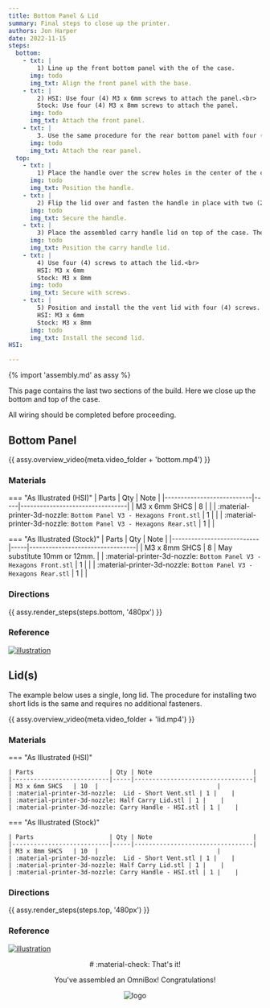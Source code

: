 ```yaml
---
title: Bottom Panel & Lid
summary: Final steps to close up the printer.
authors: Jon Harper
date: 2022-11-15
steps:
  bottom:
    - txt: |
        1) Line up the front bottom panel with the of the case.
      img: todo
      img_txt: Align the front panel with the base.
    - txt: |
        2) HSI: Use four (4) M3 x 6mm screws to attach the panel.<br>
        Stock: Use four (4) M3 x 8mm screws to attach the panel.
      img: todo
      img_txt: Attach the front panel.
    - txt: |
        3. Use the same procedure for the rear bottom panel with four (4) more screws.
      img: todo
      img_txt: Attach the rear panel.
  top:
    - txt: |
        1) Place the handle over the screw holes in the center of the carry handle lid.
      img: todo
      img_txt: Position the handle.
    - txt: |
        2) Flip the lid over and fasten the handle in place with two (2) M3 x 8mm screws.
      img: todo
      img_txt: Secure the handle.
    - txt: |
        3) Place the assembled carry handle lid on top of the case. The lid is reversible.
      img: todo
      img_txt: Position the carry handle lid.
    - txt: |
        4) Use four (4) screws to attach the lid.<br>
        HSI: M3 x 6mm
        Stock: M3 x 8mm
      img: todo
      img_txt: Secure with screws.
    - txt: |
        5) Position and install the the vent lid with four (4) screws.
        HSI: M3 x 6mm
        Stock: M3 x 8mm
      img: todo
      img_txt: Install the second lid.
HSI: 

---
```


{% import 'assembly.md' as assy %}

This page contains the last two sections of the build. Here we close up the bottom and top of the case.

All wiring should be completed before proceeding.

## Bottom Panel

{{ assy.overview_video(meta.video_folder + 'bottom.mp4') }}

### Materials

=== "As Illustrated (HSI)"
    | Parts                     | Qty | Note                            |
    |---------------------------|-----|---------------------------------|
    | M3 x 6mm SHCS   | 8   |                                 |
    | :material-printer-3d-nozzle: `Bottom Panel V3 - Hexagons Front.stl` | 1 | |
    | :material-printer-3d-nozzle: `Bottom Panel V3 - Hexagons Rear.stl` | 1  | |
    

=== "As Illustrated (Stock)"
    | Parts                     | Qty | Note                            |
    |---------------------------|-----|---------------------------------|
    | M3 x 8mm SHCS   | 8   | May substitute 10mm or 12mm.    |
    | :material-printer-3d-nozzle: `Bottom Panel V3 - Hexagons Front.stl` | 1 | |
    | :material-printer-3d-nozzle: `Bottom Panel V3 - Hexagons Rear.stl` | 1  | |

### Directions

{{ assy.render_steps(steps.bottom, '480px') }}

### Reference

[![illustration][bottom_final]][lid_final]

## Lid(s)

The example below uses a single, long lid. The procedure for installing two short lids is the same and requires no additional fasteners.

{{ assy.overview_video(meta.video_folder + 'lid.mp4') }}

### Materials

=== "As Illustrated (HSI)"

    | Parts                     | Qty | Note                            |
    |---------------------------|-----|---------------------------------|
    | M3 x 6mm SHCS   | 10  |                                 |
    | :material-printer-3d-nozzle:  Lid - Short Vent.stl | 1 |    |
    | :material-printer-3d-nozzle: Half Carry Lid.stl | 1 |    |
    | :material-printer-3d-nozzle: Carry Handle - HSI.stl | 1 |    |

=== "As Illustrated (Stock)"

    | Parts                     | Qty | Note                            |
    |---------------------------|-----|---------------------------------|
    | M3 x 8mm SHCS   | 10  |                                 |
    | :material-printer-3d-nozzle:  Lid - Short Vent.stl | 1 |    |
    | :material-printer-3d-nozzle: Half Carry Lid.stl | 1 |    |
    | :material-printer-3d-nozzle: Carry Handle - HSI.stl | 1 |    |

### Directions

{{ assy.render_steps(steps.top, '480px') }}                                           

### Reference

[![illustration][lid_final]][lid_final]

<div align="center" markdown>
# :material-check: That's it!

You've assembled an OmniBox! Congratulations!

![logo][logo]
</div>

[lid_final]: ../img/assembly/panels/lid/lid_final.webp
[bottom_final]: ../img/assembly/panels/bottom/bottom_final.webp
[logo]: ../img/favicon.png
